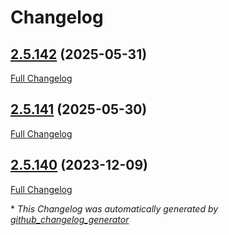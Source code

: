 # Changelog

## [2.5.142](https://github.com/GameFrameX/com.gameframex.unity.neuecc.messagepack/tree/2.5.142) (2025-05-31)

[Full Changelog](https://github.com/GameFrameX/com.gameframex.unity.neuecc.messagepack/compare/2.5.141...2.5.142)

## [2.5.141](https://github.com/GameFrameX/com.gameframex.unity.neuecc.messagepack/tree/2.5.141) (2025-05-30)

[Full Changelog](https://github.com/GameFrameX/com.gameframex.unity.neuecc.messagepack/compare/2.5.140...2.5.141)

## [2.5.140](https://github.com/GameFrameX/com.gameframex.unity.neuecc.messagepack/tree/2.5.140) (2023-12-09)

[Full Changelog](https://github.com/GameFrameX/com.gameframex.unity.neuecc.messagepack/compare/c7b8adc8b1decfefaa19fda427b2830188508d6d...2.5.140)



\* *This Changelog was automatically generated by [github_changelog_generator](https://github.com/github-changelog-generator/github-changelog-generator)*

